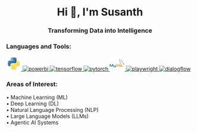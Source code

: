 <h1 align="center">Hi 👋, I'm Susanth</h1>
<h3 align="center">Transforming Data into Intelligence</h3>

<p align="left">
</p>

<h3 align="left">Languages and Tools:</h3>
<p align="left"> 
  <a href="https://www.python.org" target="_blank" rel="noreferrer">
    <img src="https://raw.githubusercontent.com/devicons/devicon/master/icons/python/python-original.svg" alt="python" width="40" height="40"/>
  </a>
  <a href="https://powerbi.microsoft.com/" target="_blank" rel="noreferrer">
    <img src="https://cdn.jsdelivr.net/gh/devicons/devicon/icons/powerbi/powerbi-plain.svg" alt="powerbi" width="40" height="40"/>
  </a>
  <a href="https://www.tensorflow.org" target="_blank" rel="noreferrer">
    <img src="https://www.vectorlogo.zone/logos/tensorflow/tensorflow-icon.svg" alt="tensorflow" width="40" height="40"/>
  </a>
  <a href="https://pytorch.org/" target="_blank" rel="noreferrer">
    <img src="https://www.vectorlogo.zone/logos/pytorch/pytorch-icon.svg" alt="pytorch" width="40" height="40"/>
  </a>
  <a href="https://www.mysql.com/" target="_blank" rel="noreferrer">
    <img src="https://raw.githubusercontent.com/devicons/devicon/master/icons/mysql/mysql-original-wordmark.svg" alt="mysql" width="40" height="40"/>
  </a>
  <a href="https://playwright.dev/" target="_blank" rel="noreferrer">
    <img src="https://www.vectorlogo.zone/logos/playwright/playwright-icon.svg" alt="playwright" width="40" height="40"/>
  </a>
  <a href="https://cloud.google.com/dialogflow" target="_blank" rel="noreferrer">
    <img src="https://www.vectorlogo.zone/logos/dialogflow/dialogflow-icon.svg" alt="dialogflow" width="40" height="40"/>
  </a>
</p>

<h3 align="left">Areas of Interest:</h3>
<p align="left">
  • Machine Learning (ML)<br>
  • Deep Learning (DL)<br>
  • Natural Language Processing (NLP)<br>
  • Large Language Models (LLMs)<br>
  • Agentic AI Systems
</p>
